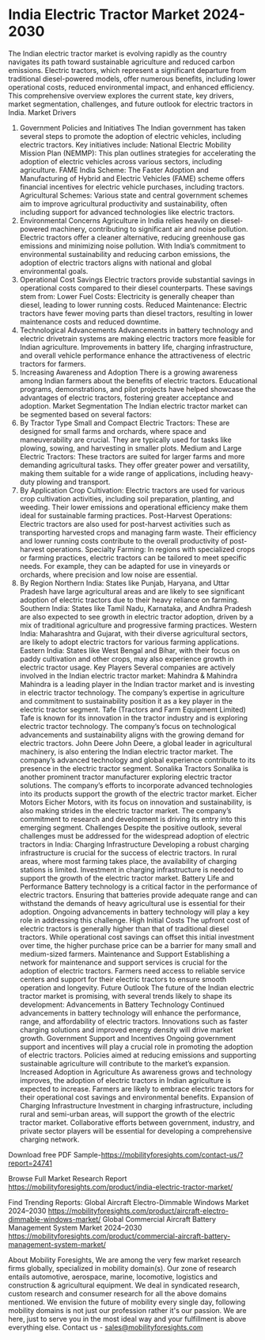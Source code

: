 # India Electric Tractor Market 2024-2030
The Indian electric tractor market is evolving rapidly as the country navigates its path toward sustainable agriculture and reduced carbon emissions. Electric tractors, which represent a significant departure from traditional diesel-powered models, offer numerous benefits, including lower operational costs, reduced environmental impact, and enhanced efficiency. This comprehensive overview explores the current state, key drivers, market segmentation, challenges, and future outlook for electric tractors in India.
Market Drivers
1. Government Policies and Initiatives
The Indian government has taken several steps to promote the adoption of electric vehicles, including electric tractors. Key initiatives include:
National Electric Mobility Mission Plan (NEMMP): This plan outlines strategies for accelerating the adoption of electric vehicles across various sectors, including agriculture.
FAME India Scheme: The Faster Adoption and Manufacturing of Hybrid and Electric Vehicles (FAME) scheme offers financial incentives for electric vehicle purchases, including tractors.
Agricultural Schemes: Various state and central government schemes aim to improve agricultural productivity and sustainability, often including support for advanced technologies like electric tractors.
2. Environmental Concerns
Agriculture in India relies heavily on diesel-powered machinery, contributing to significant air and noise pollution. Electric tractors offer a cleaner alternative, reducing greenhouse gas emissions and minimizing noise pollution. With India’s commitment to environmental sustainability and reducing carbon emissions, the adoption of electric tractors aligns with national and global environmental goals.
3. Operational Cost Savings
Electric tractors provide substantial savings in operational costs compared to their diesel counterparts. These savings stem from:
Lower Fuel Costs: Electricity is generally cheaper than diesel, leading to lower running costs.
Reduced Maintenance: Electric tractors have fewer moving parts than diesel tractors, resulting in lower maintenance costs and reduced downtime.
4. Technological Advancements
Advancements in battery technology and electric drivetrain systems are making electric tractors more feasible for Indian agriculture. Improvements in battery life, charging infrastructure, and overall vehicle performance enhance the attractiveness of electric tractors for farmers.
5. Increasing Awareness and Adoption
There is a growing awareness among Indian farmers about the benefits of electric tractors. Educational programs, demonstrations, and pilot projects have helped showcase the advantages of electric tractors, fostering greater acceptance and adoption.
Market Segmentation
The Indian electric tractor market can be segmented based on several factors:
1. By Tractor Type
Small and Compact Electric Tractors: These are designed for small farms and orchards, where space and maneuverability are crucial. They are typically used for tasks like plowing, sowing, and harvesting in smaller plots.
Medium and Large Electric Tractors: These tractors are suited for larger farms and more demanding agricultural tasks. They offer greater power and versatility, making them suitable for a wide range of applications, including heavy-duty plowing and transport.
2. By Application
Crop Cultivation: Electric tractors are used for various crop cultivation activities, including soil preparation, planting, and weeding. Their lower emissions and operational efficiency make them ideal for sustainable farming practices.
Post-Harvest Operations: Electric tractors are also used for post-harvest activities such as transporting harvested crops and managing farm waste. Their efficiency and lower running costs contribute to the overall productivity of post-harvest operations.
Specialty Farming: In regions with specialized crops or farming practices, electric tractors can be tailored to meet specific needs. For example, they can be adapted for use in vineyards or orchards, where precision and low noise are essential.
3. By Region
Northern India: States like Punjab, Haryana, and Uttar Pradesh have large agricultural areas and are likely to see significant adoption of electric tractors due to their heavy reliance on farming.
Southern India: States like Tamil Nadu, Karnataka, and Andhra Pradesh are also expected to see growth in electric tractor adoption, driven by a mix of traditional agriculture and progressive farming practices.
Western India: Maharashtra and Gujarat, with their diverse agricultural sectors, are likely to adopt electric tractors for various farming applications.
Eastern India: States like West Bengal and Bihar, with their focus on paddy cultivation and other crops, may also experience growth in electric tractor usage.
Key Players
Several companies are actively involved in the Indian electric tractor market:
Mahindra & Mahindra
Mahindra is a leading player in the Indian tractor market and is investing in electric tractor technology. The company’s expertise in agriculture and commitment to sustainability position it as a key player in the electric tractor segment.
Tafe (Tractors and Farm Equipment Limited)
Tafe is known for its innovation in the tractor industry and is exploring electric tractor technology. The company’s focus on technological advancements and sustainability aligns with the growing demand for electric tractors.
John Deere
John Deere, a global leader in agricultural machinery, is also entering the Indian electric tractor market. The company’s advanced technology and global experience contribute to its presence in the electric tractor segment.
Sonalika Tractors
Sonalika is another prominent tractor manufacturer exploring electric tractor solutions. The company’s efforts to incorporate advanced technologies into its products support the growth of the electric tractor market.
Eicher Motors
Eicher Motors, with its focus on innovation and sustainability, is also making strides in the electric tractor market. The company’s commitment to research and development is driving its entry into this emerging segment.
Challenges
Despite the positive outlook, several challenges must be addressed for the widespread adoption of electric tractors in India:
Charging Infrastructure
Developing a robust charging infrastructure is crucial for the success of electric tractors. In rural areas, where most farming takes place, the availability of charging stations is limited. Investment in charging infrastructure is needed to support the growth of the electric tractor market.
Battery Life and Performance
Battery technology is a critical factor in the performance of electric tractors. Ensuring that batteries provide adequate range and can withstand the demands of heavy agricultural use is essential for their adoption. Ongoing advancements in battery technology will play a key role in addressing this challenge.
High Initial Costs
The upfront cost of electric tractors is generally higher than that of traditional diesel tractors. While operational cost savings can offset this initial investment over time, the higher purchase price can be a barrier for many small and medium-sized farmers.
Maintenance and Support
Establishing a network for maintenance and support services is crucial for the adoption of electric tractors. Farmers need access to reliable service centers and support for their electric tractors to ensure smooth operation and longevity.
Future Outlook
The future of the Indian electric tractor market is promising, with several trends likely to shape its development:
Advancements in Battery Technology
Continued advancements in battery technology will enhance the performance, range, and affordability of electric tractors. Innovations such as faster charging solutions and improved energy density will drive market growth.
Government Support and Incentives
Ongoing government support and incentives will play a crucial role in promoting the adoption of electric tractors. Policies aimed at reducing emissions and supporting sustainable agriculture will contribute to the market’s expansion.
Increased Adoption in Agriculture
As awareness grows and technology improves, the adoption of electric tractors in Indian agriculture is expected to increase. Farmers are likely to embrace electric tractors for their operational cost savings and environmental benefits.
Expansion of Charging Infrastructure
Investment in charging infrastructure, including rural and semi-urban areas, will support the growth of the electric tractor market. Collaborative efforts between government, industry, and private sector players will be essential for developing a comprehensive charging network.


Download free PDF Sample-https://mobilityforesights.com/contact-us/?report=24741


Browse Full Market Research Report 
https://mobilityforesights.com/product/india-electric-tractor-market/


Find Trending Reports:
Global Aircraft Electro-Dimmable Windows Market 2024–2030
https://mobilityforesights.com/product/aircraft-electro-dimmable-windows-market/
Global Commercial Aircraft Battery Management System Market 2024–2030
https://mobilityforesights.com/product/commercial-aircraft-battery-management-system-market/



About Mobility Foresights,
We are among the very few market research firms globally, specialized in mobility domain(s). Our zone of research entails automotive, aerospace, marine, locomotive, logistics and construction & agricultural equipment. We deal in syndicated research, custom research and consumer research for all the above domains mentioned.
We envision the future of mobility every single day, following mobility domains is not just our profession rather it's our passion. We are here, just to serve you in the most ideal way and your fulfillment is above everything else. Contact us -  sales@mobilityforesights.com 
